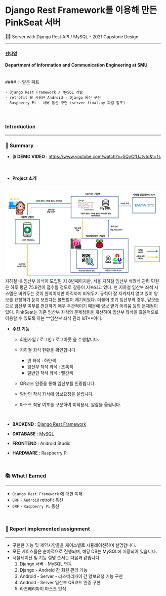 # Django Rest Framework를 이용해 만든 PinkSeat 서버
👩‍💻 Server with Django Rest API / MySQL - 2021 Capstone Design


---

#### [선다영](https://github.com/dayowoo)
#### Department of Information and Communication Engineering at SMU
<br>
#### ✨ 맡은 파트

	- Django Rest Framework / MySQL 개발
	- retrofit 을 사용한 Android - Django 통신 구현
	- Raspberry Pi - 서버 통신 구현 (server-final.py 파일 참조)

#### <br>

### Introduction

---

### 💌 Summary

* 🎬 **DEMO VIDEO** : https://www.youtube.com/watch?v=5QyCfUJtvto&t=1s

  <br>

* **Project 소개**
<br>
  <img align="left" src="/DEMO/Program.jpg" width="600" height="auto"><br>
  지하철 내 임산부 좌석이 도입된 지 8년째이지만, 서울 지하철 임산부 배려석 관련 민원은 하루 평균 75.9건이 접수될 정도로 갈등이 지속되고 있다. 현 지하철 임산부 좌석 시스템은 비워두는 것이 원칙이지만 아직까지 비워두기 규칙이 잘 지켜지지 않고 있어 양보를 요청하기 눈치 보인다는 불편함이 제기되었다. 더불어 초기 임산부의 경우, 겉모습으로 임산부 여부를 판단하기 매우 주관적이기 때문에 양보 받기 어려움 등의 문제점이 있다. PinkSeat는 기존 임산부 좌석의 문제점들을 개선하여 임산부 좌석을 효율적으로 이용할 수 있도록 하는 **임산부 좌석 관리 IoT**이다.

  <br>

* **주요 기능**

  * 회원가입 / 로그인 / 로그아웃 을 수행합니다.

  * 지하철 좌석 현황을 확인합니다

    * 빈 좌석 : 하얀색
    * 임산부 착석 좌석 : 초록색
    * 일반인 착석 좌석 : 빨간색 

  * QR코드 인증을 통해 임산부를 인증합니다.

  * 일반인 착석 좌석에 양보요청을 울립니다.

  * 마스크 착용 여부를 구분하여 미착용시, 알람을 울립니다.

    <br>

* **BACKEND** : [Django Rest Framework](https://github.com/dayowoo/PinkSeat-Server)

* **DATABASE** : [MySQL](https://github.com/dayowoo/PinkSeat-Server)

* **FRONTEND** : Android Studio

* **HARDWARE** : Raspberry Pi

<br>



### 📚 What I Earned

---

-   `Django Rest Framework` 에 대한 이해
-   `DRF` - `Android` retrofit 통신
-   `DRF` - `Raspberry Pi`  통신

<br>



### 📢 Report implemented assignment

---

* 구현한 기능 및 제약사항들을 케이스별로 시뮬레이션하며 설명합니다.
* 모든 케이스들은 순차적으로 진행되며, 해당 DB는 MySQL에 저장되어 있습니다.
* 시뮬레이션 및 기능 설명 순서는 다음과 같습니다
  1. Django 서버 - MySQL 연동
  2. Django - Android 간 회원 관리 기능
  3. Android - Server - 라즈베리파이 간 양보요청 기능 구현
  4. Android - Server 임산부 QR코드 인증 구현
  5. 라즈베리파이 마스크 인식

